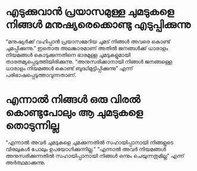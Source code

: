 # എടുക്കുവാൻ പ്രയാസമുള്ള ചുമടുകളെ നിങ്ങൾ മനുഷ്യരെക്കൊണ്ടു എടുപ്പിക്കുന്നു
“മനുഷ്യർക്ക് വഹിപ്പാൻ പ്രയാസമേറിയ ചുമട് നിങ്ങൾ അവരെ  കൊണ്ട് ചുമപ്പിക്കുന്നു.” ഇതൊരു അലങ്കാരമാണ് അതിൽ ജനങ്ങൾക്ക് ധാരാളം നിയമങ്ങൾ കൊടുക്കുന്നതിനെ ഭാരമുള്ള ചുമടുകളുമായി താരതമ്യപ്പെടുത്തിയിരിക്കുന്നു. “അനുസരിക്കാനായി നിങ്ങൾ ജനങ്ങള്ളെ ധാരാളം നിയമങ്ങൾ കൊണ്ട് ബുദ്ധിമുട്ടിപ്പിക്കുന്നു” എന്ന് പരിഭാഷപ്പെടുത്താവുന്നതാണ്.  
# എന്നാൽ നിങ്ങൾ ഒരു വിരൽ കൊണ്ടുപോലും ആ ചുമടുകളെ തൊടുന്നില്ല
“എന്നാൽ അവർ ചുമടുകളെ ചുമക്കുന്നതിൽ സഹായിപ്പാനായി നിങ്ങളുടെ വിരലുകൾ പോലും ഉപയോഗിക്കുന്നില്ല.” “എന്നാൽ അവർ നിയമങ്ങൾ അനുസരിക്കുന്നതിൽ സഹായിപ്പാനായി നിങ്ങൾ ഒന്നും ചെയുന്നതുമില്ല” എന്ന് അർത്ഥമാക്കുന്നു.
